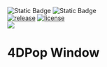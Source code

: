 <!-- MARKDOWN LINKS & IMAGES -->
[release-shield]: https://img.shields.io/github/v/release/vdelachaux/4DPop-Window.svg?include_prereleases
[release-url]: https://github.com/vdelachaux/4DPop-Window.svg/releases/latest

[license-shield]: https://img.shields.io/github/license/vdelachaux/4DPop-Window.svg

<!--BADGES-->
![Static Badge](https://img.shields.io/badge/Dev%20Component-blue?logo=4d&link=https%3A%2F%2Fdeveloper.4d.com)
![Static Badge](https://img.shields.io/badge/Project%20Dependencies-blue?logo=4d&link=https%3A%2F%2Fdeveloper.4d.com%2Fdocs%2FProject%2Fcomponents%2F%23loading-components)
<br>
[![release][release-shield]][release-url]
[![license][license-shield]](LICENSE)
<br>
<img src="https://img.shields.io/github/downloads/vdelachaux/4DPop-Window/total"/>

# 4DPop Window
